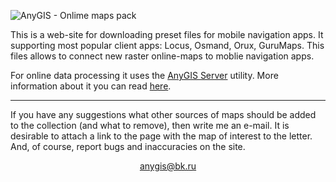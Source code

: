 ![AnyGIS - Onlime maps pack](https://github.com/nnngrach/AnyGIS_maps/raw/master/Web/Img/AnyGIS_logo_and_text.png)

This is a web-site for downloading preset files for mobile navigation apps. It supporting most popular client apps: Locus, Osmand, Orux, GuruMaps. This files allows to connect new raster online-maps to moblie navigation apps.

For online data processing it uses the [AnyGIS Server](https://github.com/nnngrach/AnyGIS_server) utility. More information about it you can read [here](https://nnngrach.github.io/AnyGIS_maps/Web/Html/Description).

---

If you have any suggestions what other sources of maps should be added to the collection (and what to remove), then write me an e-mail. It is desirable to attach a link to the page with the map of interest to the letter. And, of course, report bugs and inaccuracies on the site.

<p align="center">
<a href="mailto:anygis@bk.ru">anygis@bk.ru</a> 
</p>
